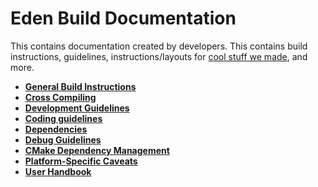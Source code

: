 # Eden Build Documentation

This contains documentation created by developers. This contains build instructions, guidelines, instructions/layouts for [cool stuff we made](./CPMUtil), and more.

- **[General Build Instructions](Build.md)**
- **[Cross Compiling](CrossCompile.md)**
- **[Development Guidelines](Development.md)**
- **[Coding guidelines](Coding.md)**
- **[Dependencies](Deps.md)**
- **[Debug Guidelines](./Debug.md)**
- **[CMake Dependency Management](CPM.md)**
- **[Platform-Specific Caveats](Caveats.md)**
- **[User Handbook](User.md)**
